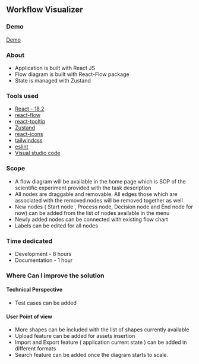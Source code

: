 ## Workflow Visualizer

### Demo
[Demo](https://workflow-visualizer.vercel.app/)

### About
* Application is built with React JS
* Flow diagram is built with React-Flow package
* State is managed with Zustand


### Tools used
* [React - 18.2](https://reactjs.org/)
* [react-flow](https://reactflow.dev/)
* [react-tooltip](https://github.com/wwayne/react-tooltip)
* [Zustand](https://github.com/pmndrs/zustand)
* [react-icons](https://react-icons.github.io/react-icons/)
* [tailwindcss](https://tailwindcss.com/)
* [eslint]()
* [Visual studio code]()


### Scope
* A flow diagram will be available in the home page which is  SOP of the  scientific experiment provided with the task description
* All nodes are draggable and removable. All edges those which are associated with the removed nodes will be removed together as well
* New nodes ( Start node , Process node, Decision node and End node for now) can be added from the list of nodes available in the menu
* Newly added nodes can be connected with existing flow chart
* Labels can be edited for all nodes
  

### Time dedicated
* Development - 8 hours
* Documentation - 1 hour

### Where Can I improve the solution
#### Technical Perspective
* Test cases can be added

#### User Point of view
* More shapes can be included with the list of shapes currently available
* Upload feature can be added for assets insertion
* Import and Export feature ( application current state ) can be added in different formats
* Search feature can be added once the diagram starts to scale.
